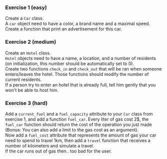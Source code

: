 ### Exercise 1 (easy)

Create a `Car` class.  
A `car` object need to have a color, a brand name and a maximal speed.  
Create a function that print an advertisement for this car.

### Exercise 2 (medium)

Create an `Hotel` class.  
`Hotel` objects need to have a name, a location, and a number of residents (on initialization, this number should be automatically set to 0).  
Create two functions `check_in` and `check_out` that will be ran when someone enters/leaves the hotel. Those functions should modify the number of current residents.  
If a person try to enter an hotel that is already full, tell him gently that you won't be able to host him.  

### Exercise 3 (hard)
Add a `current_fuel` and a `fuel_capacity` attribute to your `Car` class from exercise 1, and add a function `fuel_car`. Every liter of gas cost 2$, the `fuel_car` function should return the cost of the operation you just made (Bonus: You can also add a limit to the gas cost as an argument).  
Now add a `fuel_cost` attribute that represents the amount of gas your car need to spend to travel 1km, then add a `travel` function that receives a number of kilometers and simulate a travel.  
If the car runs out of gas then.. too bad for the user.



